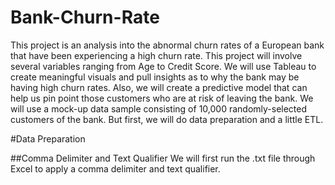 # Bank-Churn-Rate
This project is an analysis into the abnormal churn rates of a European bank that have been experiencing a high churn rate. This project will involve several variables ranging from Age to Credit Score. We will use Tableau to create meaningful visuals and pull insights as to why the bank may be having high churn rates. Also, we will create a predictive model that can help us pin point those customers who are at risk of leaving the bank. We will use a mock-up data sample consisting of 10,000 randomly-selected customers of the bank.  But first, we will do data preparation and a little ETL.

#Data Preparation

##Comma Delimiter and Text Qualifier
We will first run the .txt file through Excel to apply a comma delimiter and text qualifier. 


